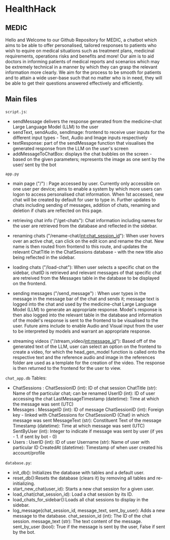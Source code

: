 # HealthHack
## MEDIC

Hello and Welcome to our Github Repository for MEDIC, a chatbot which aims to be able to offer personalised, tailored responses to patients 
who wish to equire on medical situations such as treatment plans, medicinal requirements, operations risks and benefits and more! Our aim is to aid doctors in informing patients of medical reports and scenarios which may be extremely technical in a manner by which they can grasp the relevant information more clearly. We aim for the process to be smooth for patients and to attain a wide user-base such that no matter who is in need, they will be able to get their questions answered effectively and efficiently.

## Main files

```script.js```:
- sendMessage delivers the response generated from the medicine-chat Large Language Model (LLM) to the user
- sendText, sendAudio, sendImage: frontend to receive user inputs for the different input types - Text, Audio and Image inputs respectively
- textResponse: part of the sendMessage function that visualises the generated response from the LLM on the user's screen 
- addMessageToChatBox: displays the chat bubbles on the screen - based on the given parameters; represents the image as one sent by the user/ sent by the bot


```app.py```
- main page ("/") : Page accessed by user. Currently only accessible on one user per device; aims to enable a system by which more users can logon to access personalised chat information. When 1st accessed, new chat will be created by default for user to type in. Further updates to chats including sending of messages, addition of chats, renaming and deletion if chats are reflected on this page.

- retrieving chat info ("/get-chats"): Chat information including names for the user are retrieved from the database and reflected in the sidebar.

- renaming chats ("/rename-chat/<int:chat_session_id>"): When user hovers over an active chat, can click on the edit icon and rename the chat. New name is then routed from frontend to this route, and updates the relevant ChatTitle in the ChatSessions database - with the new title also being reflected in the sidebar.

- loading chats ("/load-chat"): When user selects a specific chat on the sidebar, chatID is retrieved and relevant messages of that specific chat are retreived from the Messages table in the database to be displayed on the frontend.

- sending messages ("/send_message") : When user types in the message in the message bar of the chat and sends it; message text is logged into the chat and used by the medicine-chat Large Language Model (LLM) to generate an appropriate response. Model's response is then also logged into the relevant table in the database and information of the model's response is sent to the frontend to be visualised to the user. Future aims include to enable Audio and Visual input from the user to be interpreted by models and warrant an appropriate response. 

- streaming videos ("/stream_video/<int:message_id>"): Based off of the generated text of the LLM, user can select an option on the frontend to create a video, for which the head_gen_model function is called onto the respective text and the reference audio and image in the references folder are used as a template for the creation of the video. The response is then returned to the frontend for the user to view.


```chat_app.db```
Tables:
- ChatSessions :
	ChatSessionID (int): ID of chat session
	ChatTitle (str): Name of the particular chat; can be renamed
	UserID (int): ID of user accessing the chat
	LastMessageTimestamp (datetime): Time at which the message was sent (UTC)
- Messages :
	MessageID (int): ID of message 
	ChatSessionID (int): Foreign key - linked with ChatSessions for ChatSessionID (Chat) in which message was sent
	MessageText (str): Constituent Text of the message
	Timestamp (datetime): Time at which message was sent (UTC)
	SentByUser (int): Integer to indicate if message was sent by user (if yes - 1. if sent by bot - 0)
- Users :
	UserID (int): ID of user
	Username (str): Name of user with particular ID
	CreatedAt (datetime): Timestamp of when user created his account/profile


```database.py```:
- init_db(): Initializes the database with tables and a default user.
- reset_db():Resets the database (clears it) by removing all tables and re-initializing.
- start_new_chat(user_id): Starts a new chat session for a given user.
- load_chat(chat_session_id): Load a chat session by its ID.
- load_chats_for_sidebar():Loads all chat sessions to display in the sidebar.
- log_message(chat_session_id, message_text, sent_by_user): Adds a new message to the database.
	chat_session_id (int): The ID of the chat session.
	message_text (str): The text content of the message.
	sent_by_user (bool): True if the message is sent by the user, False if sent by the bot.





